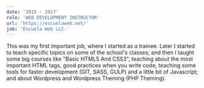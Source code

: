 ```yaml
---
date: '2015 - 2017'
role: 'WEB DEVELOPMENT INSTRUCTOR'
url: 'https://escuelaweb.net/'
job: 'Escuela Web LLC.'
---
```


This was my first important job, where I started as a trainee. Later I started to teach specific topics on some of the school's classes; and then I taught some big courses like "Basic HTML5 And CSS3", teaching about the most important HTML tags, good practices when you write code, teaching some tools for faster development (GIT, SASS, GULP) and a little bit of Javascript; and about Wordpress and Wordpress Theming (PHP Theming).
